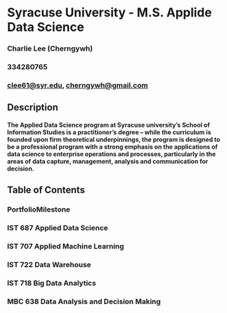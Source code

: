 # Syracuse University - M.S. Applide Data Science

### Charlie Lee (Cherngywh)
### 334280765
### clee61@syr.edu, cherngywh@gmail.com

## Description

#### The Applied Data Science program at Syracuse university’s School of Information Studies is a practitioner’s degree – while the curriculum is founded upon firm theoretical underpinnings, the program is designed to be a professional program with a strong emphasis on the applications of data science to enterprise operations and processes, particularly in the areas of data capture, management, analysis and communication for decision.

## Table of Contents

### PortfolioMilestone 
### IST 687 Applied Data Science
### IST 707 Applied Machine Learning
### IST 722 Data Warehouse
### IST 718 Big Data Analytics
### MBC 638 Data Analysis and Decision Making
